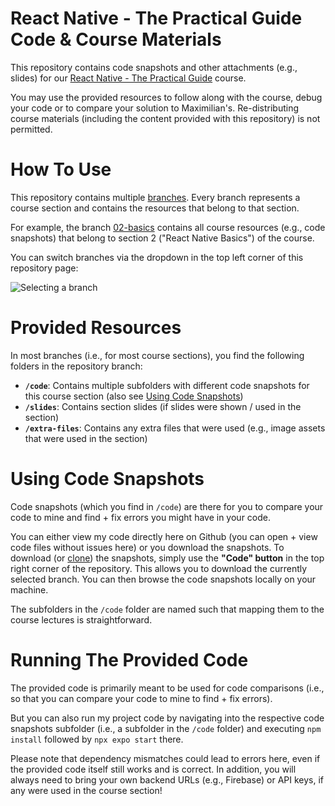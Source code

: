 # React Native - The Practical Guide Code & Course Materials

This repository contains code snapshots and other attachments (e.g., slides) for our [React Native - The Practical Guide](https://acad.link/react-native) course.

You may use the provided resources to follow along with the course, debug your code or to compare your solution to Maximilian's. Re-distributing course materials (including the content provided with this repository) is not permitted.

# How To Use

This repository contains multiple [branches](https://docs.github.com/en/pull-requests/collaborating-with-pull-requests/proposing-changes-to-your-work-with-pull-requests/about-branches). Every branch represents a course section and contains the resources that belong to that section.

For example, the branch [02-basics](https://github.com/academind/react-native-practical-guide-code/tree/02-basics) contains all course resources (e.g., code snapshots) that belong to section 2 ("React Native Basics") of the course.

You can switch branches via the dropdown in the top left corner of this repository page:

![Selecting a branch](./selecting-branches.png)

# Provided Resources

In most branches (i.e., for most course sections), you find the following folders in the repository branch:

- **`/code`**: Contains multiple subfolders with different code snapshots for this course section (also see [Using Code Snapshots](#using-code-snapshots))
- **`/slides`**: Contains section slides (if slides were shown / used in the section)
- **`/extra-files`**: Contains any extra files that were used (e.g., image assets that were used in the section)

# Using Code Snapshots

Code snapshots (which you find in `/code`) are there for you to compare your code to mine and find + fix errors you might have in your code.

You can either view my code directly here on Github (you can open + view code files without issues here) or you download the snapshots. To download (or [clone](https://docs.github.com/en/repositories/creating-and-managing-repositories/cloning-a-repository)) the snapshots, simply use the **"Code" button** in the top right corner of the repository. This allows you to download the currently selected branch. You can then browse the code snapshots locally on your machine.

The subfolders in the `/code` folder are named such that mapping them to the course lectures is straightforward.

# Running The Provided Code

The provided code is primarily meant to be used for code comparisons (i.e., so that you can compare your code to mine to find + fix errors). 

But you can also run my project code by navigating into the respective code snapshots subfolder (i.e., a subfolder in the `/code` folder) and executing `npm install` followed by `npx expo start` there.

Please note that dependency mismatches could lead to errors here, even if the provided code itself still works and is correct. In addition, you will always need to bring your own backend URLs (e.g., Firebase) or API keys, if any were used in the course section!
